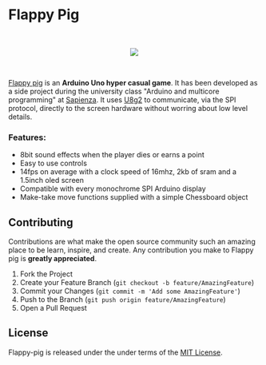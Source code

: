 Flappy Pig
====================
<br/>
<p align="center">
  <img max-width="300" max-height="300" src="https://github.com/gianmarcopicarella/flappy-pig/blob/master/flappy_pig.gif?raw=true">
</p>
<br/>

[Flappy pig](https://github.com/gianmarcopicarella/flappy-pig) is an **Arduino Uno hyper casual game**. It has been developed as a side project during the university class "Arduino and multicore programming" at [Sapienza](https://www.uniroma1.it/en/pagina-strutturale/home). It uses [U8g2](https://github.com/olikraus/u8g2) to communicate, via the SPI protocol, directly to the screen hardware without worring about low level details.




### Features:
* 8bit sound effects when the player dies or earns a point
* Easy to use controls
* 14fps on average with a clock speed of 16mhz, 2kb of sram and a 1.5inch oled screen
* Compatible with every monochrome SPI Arduino display
* Make-take move functions supplied with a simple Chessboard object

## Contributing
Contributions are what make the open source community such an amazing place to be learn, inspire, and create. Any contribution you make to Flappy pig is **greatly appreciated**.

1. Fork the Project
2. Create your Feature Branch (`git checkout -b feature/AmazingFeature`)
3. Commit your Changes (`git commit -m 'Add some AmazingFeature'`)
4. Push to the Branch (`git push origin feature/AmazingFeature`)
5. Open a Pull Request

## License
Flappy-pig is released under the under terms of the [MIT License](LICENSE).
